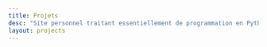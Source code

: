 ```yaml
---
title: Projets
desc: "Site personnel traitant essentiellement de programmation en Python, Ruby, TeX, R..."
layout: projects
---
```

